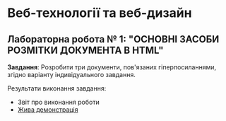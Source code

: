 # Веб-технології та веб-дизайн
## Лабораторна робота № 1:  "ОСНОВНІ ЗАСОБИ РОЗМІТКИ ДОКУМЕНТА В HTML"

**Завдання**: Розробити три документи, пов'язаних гіперпосиланнями, згідно варіанту індивідуального завдання.

Результати виконання завдання:
* Звіт про виконання роботи
* [Жива демонстрація](https://angelina-babych.github.io/khai-web-lab1/)


